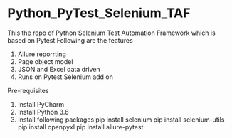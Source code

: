 # Python_PyTest_Selenium_TAF
This the repo of Python Selenium Test Automation Framework which is based on Pytest 
Following are the features 
1. Allure reporrting 
2. Page object model
3. JSON and Excel data driven 
4. Runs on Pytest Selenium add on

Pre-requisites 
1. Install PyCharm 
2. Install Python 3.6
3. Install following packages 
   pip install selenium
   pip install selenium-utils
   pip install openpyxl
   pip install allure-pytest
